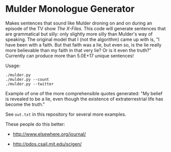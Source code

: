 Mulder Monologue Generator
========================

Makes sentences that sound like Mulder droning on and on during an
episode of the TV show _The X-Files._ This code will generate
sentences that are grammatical but silly: only slightly more silly
than Mulder's way of speaking. The original model that I (not the
algorithm) came up with is, "I have been with a faith. But that faith
was a lie, but even so, is the lie really more believable than my
faith in that very lie? Or is it even the truth?" Currently can
produce more than 5.0E+17 unique sentences!

Usage:

    ./mulder.py
    ./mulder.py --count
    ./mulder.py --twitter

Example of one of the more comprehensible quotes generated: "My belief
is revealed to be a lie, even though the existence of extraterrestrial
life has become the truth."

See `out.txt` in this repository for several more examples.

These people do this better:

* http://www.elsewhere.org/journal/

* http://pdos.csail.mit.edu/scigen/
